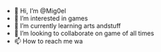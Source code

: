 - 👋 Hi, I’m @Mig0el
- 👀 I’m interested in games
- 🌱 I’m currently learning arts andstuff
- 💞️ I’m looking to collaborate on game of all times
- 📫 How to reach me wa

<!---
Mig0el/Mig0el is a ✨ special ✨ repository because its `README.md` (this file) appears on your GitHub profile.
You can click the Preview link to take a look at your changes.
--->
